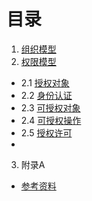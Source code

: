 目录
====


1. [组织模型](chapters/01.0.md)
2. [权限模型](chapters/02.0.md)
 - 2.1 [授权对象](chapters/02.1.md)
 - 2.2 [身份认证](chapters/02.2.md)
 - 2.3 [可授权对象](chapters/02.3.md)
 - 2.4 [可授权操作](chapters/02.4.md)
 - 2.5 [授权许可](chapters/02.5.md)
 - 

3. 附录A 
 - [参考资料](ref.md)

